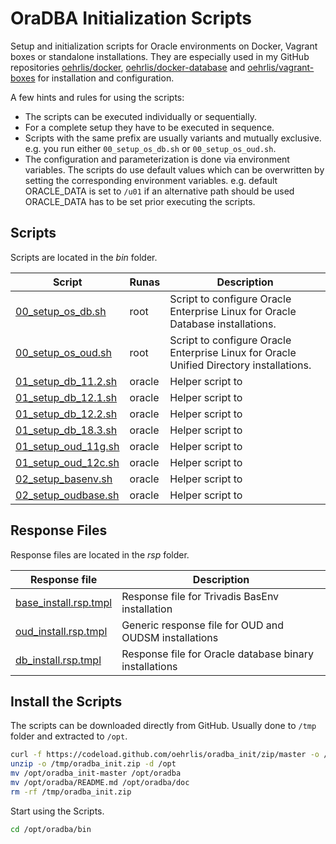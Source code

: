 # OraDBA Initialization Scripts

Setup and initialization scripts for Oracle environments on Docker, Vagrant
boxes or standalone installations. They are especially used in my GitHub 
repositories [oehrlis/docker](https://github.com/oehrlis/docker), 
[oehrlis/docker-database](https://github.com/oehrlis/docker-database) and
[oehrlis/vagrant-boxes](https://github.com/oehrlis/vagrant-boxes) for 
installation and configuration.

A few hints and rules for using the scripts:

* The scripts can be executed individually or sequentially.
* For a complete setup they have to be executed in sequence.
* Scripts with the same prefix are usually variants and mutually exclusive. e.g. you run either ``00_setup_os_db.sh``  or ``00_setup_os_oud.sh``.
* The configuration and parameterization is done via environment variables. The scripts do use default values which can be overwritten by setting the corresponding environment variables. e.g. default ORACLE_DATA is set to ``/u01`` if an alternative path should be used ORACLE_DATA has to be set prior executing the scripts.

## Scripts

Scripts are located in the *bin* folder.

| Script                                         | Runas  | Description                                                                             |
| ---------------------------------------------- | ------ | --------------------------------------------------------------------------------------- |
| [00_setup_os_db.sh](bin/00_setup_os_db.sh)     | root   | Script to configure Oracle Enterprise Linux for Oracle Database installations.          |
| [00_setup_os_oud.sh](bin/00_setup_os_oud.sh)   | root   | Script to configure Oracle Enterprise Linux for Oracle Unified Directory installations. |
| [01_setup_db_11.2.sh](bin/01_setup_db_11.2.sh) | oracle | Helper script to  |
| [01_setup_db_12.1.sh](bin/01_setup_db_12.1.sh) | oracle | Helper script to  |
| [01_setup_db_12.2.sh](bin/01_setup_db_12.2.sh) | oracle | Helper script to  |
| [01_setup_db_18.3.sh](bin/01_setup_db_18.3.sh) | oracle | Helper script to  |
| [01_setup_oud_11g.sh](bin/01_setup_oud_11g.sh) | oracle | Helper script to  |
| [01_setup_oud_12c.sh](bin/01_setup_oud_12c.sh) | oracle | Helper script to  |
| [02_setup_basenv.sh](bin/02_setup_basenv.sh)   | oracle | Helper script to  |
| [02_setup_oudbase.sh](bin/02_setup_oudbase.sh) | oracle | Helper script to  |

## Response Files

Response files are located in the *rsp* folder.

| Response file                                      | Description                                            |
| -------------------------------------------------- | ------------------------------------------------------ |
| [base_install.rsp.tmpl](rsp/base_install.rsp.tmpl) | Response file for Trivadis BasEnv installation         |
| [oud_install.rsp.tmpl](rsp/oud_install.rsp.tmpl)   | Generic response file for OUD and OUDSM installations  |
| [db_install.rsp.tmpl](rsp/db_install.rsp.tmpl)     | Response file for Oracle database binary installations |

## Install the Scripts

The scripts can be downloaded directly from GitHub. Usually done to ``/tmp`` folder and extracted to ``/opt``.

```bash
curl -f https://codeload.github.com/oehrlis/oradba_init/zip/master -o /tmp/oradba_init.zip
unzip -o /tmp/oradba_init.zip -d /opt
mv /opt/oradba_init-master /opt/oradba
mv /opt/oradba/README.md /opt/oradba/doc
rm -rf /tmp/oradba_init.zip
```

Start using the Scripts.

```bash
cd /opt/oradba/bin
```